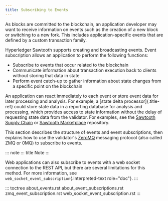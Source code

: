 ```yaml
---
title: Subscribing to Events
---
```


As blocks are committed to the blockchain, an application developer may
want to receive information on events such as the creation of a new
block or switching to a new fork. This includes application-specific
events that are defined by a custom transaction family.

Hyperledger Sawtooth supports creating and broadcasting events. Event
subscription allows an application to perform the following functions:

-   Subscribe to events that occur related to the blockchain
-   Communicate information about transaction execution back to clients
    without storing that data in state
-   Perform event catch-up to gather information about state changes
    from a specific point on the blockchain

An application can react immediately to each event or store event data
for later processing and analysis. For example, a [state delta
processor]{.title-ref} could store state data in a reporting database
for analysis and processing, which provides access to state information
without the delay of requesting state data from the validator. For
examples, see the [Sawtooth Supply
Chain](https://github.com/hyperledger/sawtooth-supply-chain) or
[Sawtooth
Marketplace](https://github.com/hyperledger/sawtooth-marketplace)
repository.

This section describes the structure of events and event subscriptions,
then explains how to use the validator\'s [ZeroMQ](http://zeromq.org)
messaging protocol (also called ZMQ or 0MQ) to subscribe to events.

::: note
::: title
Note
:::

Web applications can also subscribe to events with a web socket
connection to the REST API, but there are several limitations for this
method. For more information, see
`web_socket_event_subscription`{.interpreted-text role="doc"}.
:::

::: toctree
about_events.rst about_event_subscriptions.rst
zmq_event_subscription.rst web_socket_event_subscription.rst
:::
